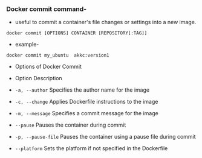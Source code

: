 ### Docker commit command-
- useful to commit a container's file changes or settings into a new image.

```
docker commit [OPTIONS] CONTAINER [REPOSITORY[:TAG]]
```
- example-
```
docker commit my_ubuntu  akkc:version1
```
- Options of Docker Commit

- Option	        Description
- `-a, --author`  Specifies the author name for the image
- `-c, --change`	  Applies Dockerfile instructions to the image
- `-m, --message`	  Specifies a commit message for the image
- `--pause`	  Pauses the container during commit
- `-p, --pause-file`	  Pauses the container using a pause file during commit
- `--platform`	  Sets the platform if not specified in the Dockerfile
